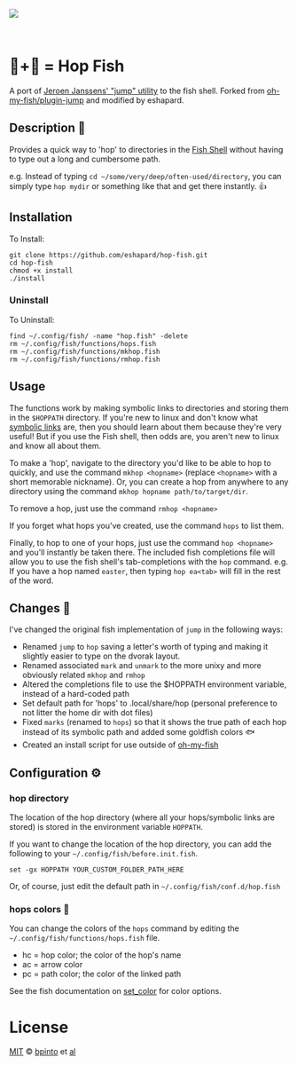 ![][license-badge]

<br>

# 🐰+🐠 = Hop Fish

A port of [Jeroen Janssens' "jump" utility][jump] to the fish shell. Forked from [oh-my-fish/plugin-jump][plugin-jump] and modified by eshapard.

## Description 🐰

Provides a quick way to 'hop' to directories in the [Fish Shell][fish-shell] without having to type out a long and cumbersome path.

e.g. Instead of typing `cd ~/some/very/deep/often-used/directory`, you can simply type `hop mydir` or something like that and get there instantly. 👍️

## Installation

To Install:
```
git clone https://github.com/eshapard/hop-fish.git
cd hop-fish
chmod +x install
./install
```

### Uninstall

To Uninstall:
```
find ~/.config/fish/ -name "hop.fish" -delete
rm ~/.config/fish/functions/hops.fish
rm ~/.config/fish/functions/mkhop.fish
rm ~/.config/fish/functions/rmhop.fish
```

## Usage

The functions work by making symbolic links to directories and storing them in the `$HOPPATH` directory. If you're new to linux and don't know what [symbolic links][symbolic-links] are, then you should learn about them because they're very useful! But if you use the Fish shell, then odds are, you aren't new to linux and know all about them.

To make a 'hop', navigate to the directory you'd like to be able to hop to quickly, and use the command `mkhop <hopname>` (replace `<hopname>` with a short memorable nickname). Or, you can create a hop from anywhere to any directory using the command `mkhop hopname path/to/target/dir`.

To remove a hop, just use the command `rmhop <hopname>`

If you forget what hops you've created, use the command `hops` to list them.

Finally, to hop to one of your hops, just use the command `hop <hopname>` and you'll instantly be taken there. The included fish completions file will allow you to use the fish shell's tab-completions with the `hop` command. e.g. If you have a hop named `easter`, then typing `hop ea<tab>` will fill in the rest of the word.

## Changes 🍁

I've changed the original fish implementation of `jump` in the following ways:

* Renamed `jump` to `hop` saving a letter's worth of typing and making it slightly easier to type on the dvorak layout.
* Renamed associated `mark` and `unmark` to the more unixy and more obviously related `mkhop` and `rmhop`
* Altered the completions file to use the $HOPPATH environment variable, instead of a hard-coded path
* Set default path for 'hops' to .local/share/hop (personal preference to not litter the home dir with dot files)
* Fixed `marks` (renamed to `hops`) so that it shows the true path of each hop instead of its symbolic path and added some goldfish colors 🐟️ 
* Created an install script for use outside of [oh-my-fish][omf-link]

## Configuration ⚙️

### hop directory

The location of the hop directory (where all your hops/symbolic links are stored) is stored in the environment variable `HOPPATH`.

If you want to change the location of the hop directory, you can add the following to your `~/.config/fish/before.init.fish`.

```
set -gx HOPPATH YOUR_CUSTOM_FOLDER_PATH_HERE
```

Or, of course, just edit the default path in `~/.config/fish/conf.d/hop.fish`

### hops colors 🌈

You can change the colors of the `hops` command by editing the `~/.config/fish/functions/hops.fish` file. 

* hc = hop color; the color of the hop's name
* ac = arrow color
* pc = path color; the color of the linked path

See the fish documentation on [set_color][set-color] for color options.

# License

[MIT][mit] © [bpinto][author] et [al][contributors]


[mit]:            http://opensource.org/licenses/MIT
[author]:         http://github.com/bpinto
[contributors]:   https://github.com/oh-my-fish/plugin-rbenv/graphs/contributors
[omf-link]:       https://www.github.com/oh-my-fish/oh-my-fish
[license-badge]:  https://img.shields.io/badge/license-MIT-007EC7.svg?style=flat-square
[jump]:           http://jeroenjanssens.com/2013/08/16/quickly-navigate-your-filesystem-from-the-command-line.html
[plugin-jump]:    https://github.com/oh-my-fish/plugin-jump
[fish-shell]:     https://fishshell.com
[set-color]:      https://fishshell.com/docs/current/cmds/set_color.html
[symbolic-links]: https://linuxhandbook.com/symbolic-link-linux/
